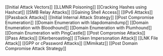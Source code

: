 [[Initial Attack Vectors]]
	[[LLMNR Poisoning]]
	[[Cracking Hashes using Hashcat]]
	[[SMB Relay Attacks]]
	[[Gaining Shell Access]]
	[[IPv6 Attacks]]
	[[Passback Attacks]]
	[[Initial Internal Attack Strategy]]
[[Post Compromise Enumeration]]
	[[Domain Enumeration with ldapdomaindump]]
	[[Domain Enumeration with Bloodhound]]
	[[Domain Enumeration with Plumhound]]
	[[Domain Enumeration with PingCastle]]
[[Post Compromise Attacks]]
	[[Pass Attacks]]
	[[Kerberoasting]]
	[[Token Impersonation Attack]]
	[[LNK File Attack]]
	[[GPP or cPassword Attacks]]
	[[Mimikatz]]
	[[Post Domain Compromise Attack Strategy]]